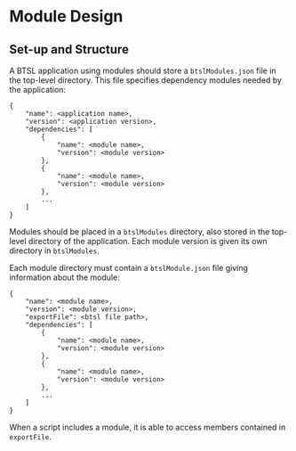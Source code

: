 
# Module Design

## Set-up and Structure

A BTSL application using modules should store a `btslModules.json` file in the top-level directory. This file specifies dependency modules needed by the application:

```
{
    "name": <application name>,
    "version": <application version>,
    "dependencies": [
        {
            "name": <module name>,
            "version": <module version>
        },
        {
            "name": <module name>,
            "version": <module version>
        },
        ...
    ]
}
```

Modules should be placed in a `btslModules` directory, also stored in the top-level directory of the application. Each module version is given its own directory in `btslModules`.

Each module directory must contain a `btslModule.json` file giving information about the module:

```
{
    "name": <module name>,
    "version": <module version>,
    "exportFile": <btsl file path>,
    "dependencies": [
        {
            "name": <module name>,
            "version": <module version>
        },
        {
            "name": <module name>,
            "version": <module version>
        },
        ...
    ]
}
```

When a script includes a module, it is able to access members contained in `exportFile`.


